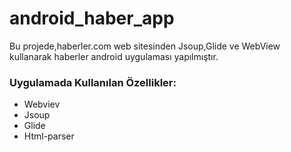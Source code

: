 # android_haber_app
<p> 
Bu projede,haberler.com web sitesinden Jsoup,Glide ve WebView kullanarak haberler android uygulaması yapılmıştır. 
              
### Uygulamada Kullanılan Özellikler:
                    

* Webviev
* Jsoup
* Glide  
* Html-parser  

</p>


